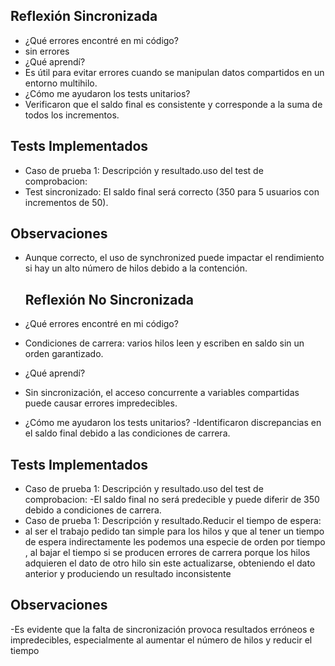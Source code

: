 ## Reflexión Sincronizada

- ¿Qué errores encontré en mi código?
- sin errores
- ¿Qué aprendí?
- Es útil para evitar errores cuando se manipulan datos compartidos en un entorno multihilo.
- ¿Cómo me ayudaron los tests unitarios?
- Verificaron que el saldo final es consistente y corresponde a la suma de todos los incrementos.
## Tests Implementados
- Caso de prueba 1: Descripción y resultado.uso del test de comprobacion:
- Test sincronizado: El saldo final será correcto (350 para 5 usuarios con incrementos de 50).

## Observaciones
- Aunque correcto, el uso de synchronized puede impactar el rendimiento si hay un alto número de hilos debido a la contención.

  ## Reflexión No Sincronizada

- ¿Qué errores encontré en mi código?
- Condiciones de carrera: varios hilos leen y escriben en saldo sin un orden garantizado.
- ¿Qué aprendí?
- Sin sincronización, el acceso concurrente a variables compartidas puede causar errores impredecibles.
- ¿Cómo me ayudaron los tests unitarios?
-Identificaron discrepancias en el saldo final debido a las condiciones de carrera.
## Tests Implementados
- Caso de prueba 1: Descripción y resultado.uso del test de comprobacion:
-El saldo final no será predecible y puede diferir de 350 debido a condiciones de carrera.
- Caso de prueba 1: Descripción y resultado.Reducir el tiempo de espera:
- al ser el trabajo pedido tan simple para los hilos y que al tener un tiempo de espera indirectamente les podemos una especie de orden por tiempo , al bajar el tiempo si se producen errores de carrera porque los hilos adquieren el dato de otro hilo sin este actualizarse, obteniendo el dato anterior y produciendo un resultado inconsistente

## Observaciones
-Es evidente que la falta de sincronización provoca resultados erróneos e impredecibles, especialmente al aumentar el número de hilos y reducir el tiempo
